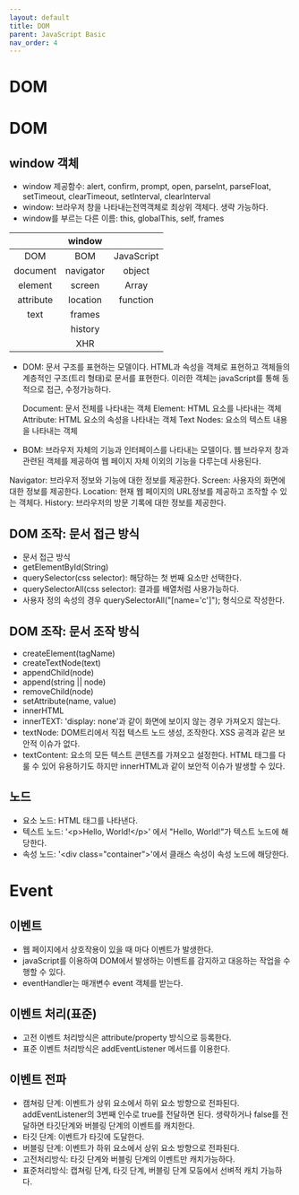 ```yaml
---
layout: default
title: DOM
parent: JavaScript Basic
nav_order: 4
---
```


# DOM

# DOM

## window 객체

- window 제공함수: alert, confirm, prompt, open, parseInt, parseFloat, setTimeout, clearTimeout, setInterval, clearInterval
- window: 브라우저 창을 나타내는전역객체로 최상위 객체다. 생략 가능하다.
- window를 부르는 다른 이름: this, globalThis, self, frames

|           |  window   |            |
| :-------: | :-------: | :--------: |
|    DOM    |    BOM    | JavaScript |
| document  | navigator |   object   |
|  element  |  screen   |   Array    |
| attribute | location  |  function  |
|   text    |  frames   |            |
|           |  history  |            |
|           |    XHR    |            |

- DOM: 문서 구조를 표현하는 모델이다. HTML과 속성을 객체로 표현하고 객체들의 계층적인 구조(트리 형태)로 문서를 표현한다. 이러한 객체는 javaScript를 통해 동적으로 접근, 수정가능하다.

  Document: 문서 전체를 나타내는 객체
  Element: HTML 요소를 나타내는 객체
  Attribute: HTML 요소의 속성을 나타내는 객체
  Text Nodes: 요소의 텍스트 내용을 나타내는 객체

- BOM: 브라우저 자체의 기능과 인터페이스를 나타내는 모델이다. 웹 브라우저 창과 관련된 객체를 제공하여 웹 페이지 자체 이외의 기능을 다루는데 사용된다.

Navigator: 브라우저 정보와 기능에 대한 정보를 제공한다.
Screen: 사용자의 화면에 대한 정보를 제공한다.
Location: 현재 웹 페이지의 URL정보를 제공하고 조작할 수 있는 객체다.
History: 브라우저의 방문 기록에 대한 정보를 제공한다.

## DOM 조작: 문서 접근 방식

- 문서 접근 방식
- getElementById(String)
- querySelector(css selector): 해당하는 첫 번째 요소만 선택한다.
- querySelectorAll(css selector): 결과를 배열처럼 사용가능하다.
- 사용자 정의 속성의 경우 querySelectorAll("[name='c']"); 형식으로 작성한다.

## DOM 조작: 문서 조작 방식

- createElement(tagName)
- createTextNode(text)
- appendChild(node)
- append(string || node)
- removeChild(node)
- setAttribute(name, value)
- innerHTML
- innerTEXT: 'display: none'과 같이 화면에 보이지 않는 경우 가져오지 않는다.
- textNode: DOM트리에서 직접 텍스트 노드 생성, 조작한다. XSS 공격과 같은 보안적 이슈가 없다.
- textContent: 요소의 모든 텍스트 콘텐츠를 가져오고 설정한다. HTML 태그를 다룰 수 있어 유용하기도 하지만 innerHTML과 같이 보안적 이슈가 발생할 수 있다.

## 노드

- 요소 노드: HTML 태그를 나타낸다.
- 텍스트 노드: '\<p>Hello, World!\</p>' 에서 "Hello, World!"가 텍스트 노드에 해당한다.
- 속성 노드: '\<div class="container">'에서 클래스 속성이 속성 노드에 해당한다.

# Event

## 이벤트

- 웹 페이지에서 상호작용이 있을 때 마다 이벤트가 발생한다.
- javaScript를 이용하여 DOM에서 발생하는 이벤트를 감지하고 대응하는 작업을 수행할 수 있다.
- eventHandler는 매개변수 event 객체를 받는다.

## 이벤트 처리(표준)

- 고전 이벤트 처리방식은 attribute/property 방식으로 등록한다.
- 표준 이벤트 처리방식은 addEventListener 메서드를 이용한다.

## 이벤트 전파

- 캠쳐링 단계: 이벤트가 상위 요소에서 하위 요소 방향으로 전파된다. addEventListener의 3번째 인수로 true를 전달하면 된다. 생략하거나 false를 전달하면 타깃단계와 버블링 단계의 이벤트를 캐치한다.
- 타깃 단계: 이벤트가 타깃에 도달한다.
- 버블링 단계: 이벤트가 하위 요소에서 상위 요소 방향으로 전파된다.
- 고전처리방식: 타깃 단계와 버블링 단계의 이벤트만 캐치가능하다.
- 표준처리방식: 캡쳐링 단계, 타깃 단계, 버블링 단계 모둥에서 선벼적 캐치 가능하다.
